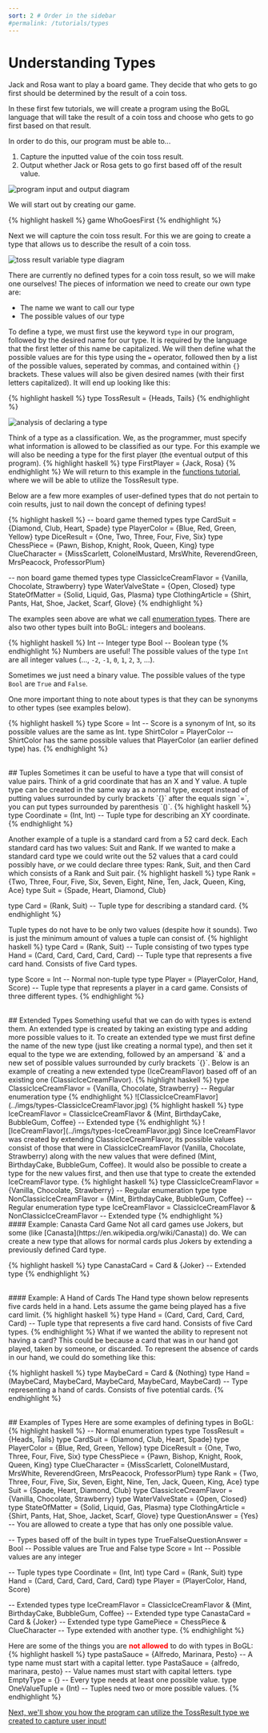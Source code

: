 ```yaml
---
sort: 2 # Order in the sidebar
#permalink: /tutorials/types
---
```

 
# Understanding Types

Jack and Rosa want to play a board game. They decide that who gets to go first should be determined by the result of a coin toss.

In these first few tutorials, we will create a program using the BoGL language that will take the result of a coin toss and choose who gets to go first based on that result.

In order to do this, our program must be able to...

1. Capture the inputted value of the coin toss result.
2. Output whether Jack or Rosa gets to go first based off of the result value.

![program input and output diagram](../imgs/types-program-diagram.jpg)

We will start out by creating our game.

{% highlight haskell %}
game WhoGoesFirst
{% endhighlight %}

Next we will capture the coin toss result. For this we are going to create a type that allows us to describe the result of a coin toss.

![toss result variable type diagram](../imgs/types-tossresult-diagram.jpg)


There are currently no defined types for a coin toss result, so we will make one ourselves!
The pieces of information we need to create our own type are: 

* The name we want to call our type
* The possible values of our type

To define a type, we must first use the keyword `type` in our program, followed by the desired name for our type. It is required by the language that the first letter of this name be capitalized. We will then define what the possible values are for this type using the `=` operator, followed then by a list of the possible values, seperated by commas, and contained within `{}` brackets. These values will also be given desired names (with their first letters capitalized). It will end up looking like this:


{% highlight haskell %}
type TossResult = {Heads, Tails}
{% endhighlight %}

![analysis of declaring a type](../imgs/types-code-analysis.jpg)

Think of a type as a classification. We, as the programmer, must specify what information is allowed to be classified as our type.
For this example we will also be needing a type for the first player (the eventual output of this program).
{% highlight haskell %}
type FirstPlayer = {Jack, Rosa}
{% endhighlight %}
We will return to this example in the [functions tutorial](./functions), where we will be able to utilize the TossResult type.

Below are a few more examples of user-defined types that do not pertain to coin results, just to nail down the concept of defining types!

{% highlight haskell %}
-- board game themed types
type CardSuit = {Diamond, Club, Heart, Spade}
type PlayerColor = {Blue, Red, Green, Yellow}
type DiceResult = {One, Two, Three, Four, Five, Six}
type ChessPiece = {Pawn, Bishop, Knight, Rook, Queen, King}
type ClueCharacter = {MissScarlett, ColonelMustard, MrsWhite, ReverendGreen, MrsPeacock, ProfessorPlum}
 
-- non board game themed types
type ClassicIceCreamFlavor = {Vanilla, Chocolate, Strawberry}
type WaterValveState = {Open, Closed}
type StateOfMatter = {Solid, Liquid, Gas, Plasma}
type ClothingArticle = {Shirt, Pants, Hat, Shoe, Jacket, Scarf, Glove}
{% endhighlight %}

The examples seen above are what we call [enumeration types](https://en.wikipedia.org/wiki/Enumerated_type).
There are also two other types built into BoGL: integers and booleans.

{% highlight haskell %}
Int -- Integer type
Bool -- Boolean type
{% endhighlight %}
Numbers are useful! The possible values of the type `Int` are all integer values (..., `-2`, `-1`, `0`, `1`, `2`, `3`, ...).

Sometimes we just need a binary value. The possible values of the type `Bool` are `True` and `False`.

One more important thing to note about types is that they can be synonyms to other types (see examples below).

{% highlight haskell %}
type Score = Int -- Score is a synonym of Int, so its possible values are the same as Int.
type ShirtColor = PlayerColor -- ShirtColor has the same possible values that PlayerColor (an earlier defined type) has.
{% endhighlight %}

<br/>
## Tuples
Sometimes it can be useful to have a type that will consist of value pairs. Think of a grid coordinate that has an X and Y value.
A tuple type can be created in the same way as a normal type, except instead of putting values surrounded by curly brackets `{}` after the equals sign `=`, you can put types surrounded by parenthesis `()`.
{% highlight haskell %}
type Coordinate = (Int, Int) -- Tuple type for describing an XY coordinate.
{% endhighlight %}

Another example of a tuple is a standard card from a 52 card deck. Each standard card has two values: Suit and Rank. If we wanted to make a standard card type we could write out the 52 values that a card could possibly have, _or_ we could declare three types: Rank, Suit, and then Card which consists of a Rank and Suit pair.
{% highlight haskell %}
type Rank = {Two, Three, Four, Five, Six, Seven, Eight, Nine, Ten, Jack, Queen, King, Ace}
type Suit = {Spade, Heart, Diamond, Club}

type Card = (Rank, Suit) -- Tuple type for describing a standard card.
{% endhighlight %}

Tuple types do not have to be only two values (despite how it sounds). Two is just the minimum amount of values a tuple can consist of.
{% highlight haskell %}
type Card = (Rank, Suit) -- Tuple consisting of two types
type Hand = (Card, Card, Card, Card, Card) -- Tuple type that represents a five card hand. Consists of five Card types.

type Score = Int -- Normal non-tuple type
type Player = (PlayerColor, Hand, Score) -- Tuple type that represents a player in a card game. Consists of three different types.
{% endhighlight %}

<br/>
## Extended Types
Something useful that we can do with types is extend them. An extended type is created by taking an existing type and adding more possible values to it.
To create an extended type we must first define the name of the new type (just like creating a normal type), and then set it equal to the type we are extending, followed by an ampersand `&` and a new set of possible values surrounded by curly brackets `{}`. Below is an example of creating a new extended type (IceCreamFlavor) based off of an existing one (ClassicIceCreamFlavor).
{% highlight haskell %}
type ClassicIceCreamFlavor = {Vanilla, Chocolate, Strawberry} -- Regular enumeration type
{% endhighlight %}
![ClassicIceCreamFlavor](../imgs/types-ClassicIceCreamFlavor.jpg)
{% highlight haskell %}
type IceCreamFlavor = ClassicIceCreamFlavor & {Mint, BirthdayCake, BubbleGum, Coffee} -- Extended type
{% endhighlight %}
![IceCreamFlavor](../imgs/types-IceCreamFlavor.jpg)
Since IceCreamFlavor was created by extending ClassicIceCreamFlavor, its possible values consist of those that were in ClassicIceCreamFlavor (Vanilla, Chocolate, Strawberry) along with the new values that were defined (Mint, BirthdayCake, BubbleGum, Coffee).
It would also be possible to create a type for the new values first, and then use that type to create the extended IceCreamFlavor type.
{% highlight haskell %}
type ClassicIceCreamFlavor = {Vanilla, Chocolate, Strawberry} -- Regular enumeration type
type NonClassicIceCreamFlavor = {Mint, BirthdayCake, BubbleGum, Coffee} -- Regular enumeration type
type IceCreamFlavor = ClassicIceCreamFlavor & NonClassicIceCreamFlavor -- Extended type
{% endhighlight %}

<br/>
#### Example: Canasta Card Game
Not all card games use Jokers, but some (like [Canasta](https://en.wikipedia.org/wiki/Canasta)) do. We can create a new type that allows for normal cards plus Jokers by extending a previously defined Card type.

{% highlight haskell %}
type CanastaCard = Card & {Joker} -- Extended type
{% endhighlight %}

<br/>
#### Example: A Hand of Cards
The Hand type shown below represents five cards held in a hand. Lets assume the game being played has a five card limit.
{% highlight haskell %}
type Hand = (Card, Card, Card, Card, Card) -- Tuple type that represents a five card hand. Consists of five Card types.
{% endhighlight %}
What if we wanted the ability to represent not having a card? This could be because a card that was in our hand got played, taken by someone, or discarded. To represent the absence of cards in our hand, we could do something like this:

{% highlight haskell %}
type MaybeCard = Card & {Nothing}
type Hand = (MaybeCard, MaybeCard, MaybeCard, MaybeCard, MaybeCard) -- Type representing a hand of cards. Consists of five potential cards.
{% endhighlight %}




<br/>
## Examples of Types
Here are some examples of defining types in BoGL:
{% highlight haskell %}
-- Normal enumeration types
type TossResult = {Heads, Tails}
type CardSuit = {Diamond, Club, Heart, Spade}
type PlayerColor = {Blue, Red, Green, Yellow}
type DiceResult = {One, Two, Three, Four, Five, Six}
type ChessPiece = {Pawn, Bishop, Knight, Rook, Queen, King}
type ClueCharacter = {MissScarlett, ColonelMustard, MrsWhite, ReverendGreen, MrsPeacock, ProfessorPlum}
type Rank = {Two, Three, Four, Five, Six, Seven, Eight, Nine, Ten, Jack, Queen, King, Ace}
type Suit = {Spade, Heart, Diamond, Club}
type ClassicIceCreamFlavor = {Vanilla, Chocolate, Strawberry}
type WaterValveState = {Open, Closed}
type StateOfMatter = {Solid, Liquid, Gas, Plasma}
type ClothingArticle = {Shirt, Pants, Hat, Shoe, Jacket, Scarf, Glove}
type QuestionAnswer = {Yes} -- You are allowed to create a type that has only one possible value.

-- Types based off of the built in types
type TrueFalseQuestionAnswer = Bool -- Possible values are True and False
type Score = Int -- Possible values are any integer

-- Tuple types
type Coordinate = (Int, Int)
type Card = (Rank, Suit) 
type Hand = (Card, Card, Card, Card, Card) 
type Player = (PlayerColor, Hand, Score) 

-- Extended types
type IceCreamFlavor = ClassicIceCreamFlavor & {Mint, BirthdayCake, BubbleGum, Coffee} -- Extended type
type CanastaCard = Card & {Joker} -- Extended type
type GamePiece = ChessPiece & ClueCharacter -- Type extended with another type.
{% endhighlight %}
 
Here are some of the things you are <span style="color:red">**not allowed**</span> to do with types in BoGL:
{% highlight haskell %}
type pastaSauce = {Alfredo, Marinara, Pesto} -- A type name must start with a capital letter.
type PastaSauce = {alfredo, marinara, pesto} -- Value names must start with capital letters.
type EmptyType = {} -- Every type needs at least one possible value.
type OneValueTuple = (Int) -- Tuples need two or more possible values.
{% endhighlight %}

[Next, we'll show you how the program can utilize the TossResult type we created to capture user input!]()
